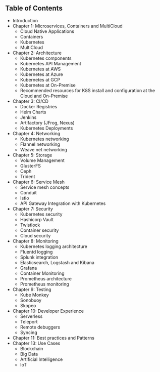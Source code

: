 ## Table of Contents

* Introduction
* Chapter 1: Microservices, Containers and MultiCloud
  * Cloud Native Applications
  * Containers
  * Kubernetes
  * MultiCloud
* Chapter 2: Architecture
  * Kubernetes components
  * Kubernetes API Management
  * Kubernetes at AWS
  * Kubernetes at Azure
  * Kubernetes at GCP
  * Kubernetes at On-Premise
  * Recommended resources for K8S install and configuration at the Cloud and On-Premise
* Chapter 3: CI/CD
  * Docker Registries
  * Helm Charts
  * Jenkins
  * Artifactory (JFrog, Nexus)
  * Kubernetes Deployments
* Chapter 4: Networking
  * Kubernetes networking
  * Flannel networking
  * Weave net networking
* Chapter 5: Storage
  * Volume Management
  * GlusterFS
  * Ceph
  * Trident
* Chapter 6: Service Mesh
  * Service mesh concepts
  * Conduit
  * Istio
  * API Gateway Integration with Kubernetes
* Chapter 7: Security
  * Kubernetes security
  * Hashicorp Vault
  * Twistlock
  * Container security
  * Cloud security
* Chapter 8: Monitoring
  * Kubernetes logging architecture
  * Fluentd logging
  * Splunk integration
  * Elasticsearch, Logstash and Kibana
  * Grafana
  * Container Monitoring
  * Prometheus architecture
  * Prometheus monitoring
* Chapter 9: Testing
  * Kube Monkey
  * Sonobuoy
  * Skopeo
* Chapter 10: Developer Experience
  * Serverless
  * Teleport
  * Remote debuggers
  * Syncing
* Chapter 11: Best practices and Patterns
* Chapter 13: Use Cases
  * Blockchain
  * Big Data
  * Artificial Intelligence
  * IoT
  
